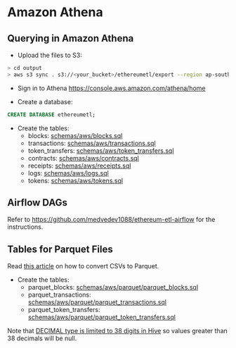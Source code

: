 # Amazon Athena

## Querying in Amazon Athena

- Upload the files to S3:

```bash
> cd output
> aws s3 sync . s3://<your_bucket>/ethereumetl/export --region ap-southeast-1
```

- Sign in to Athena https://console.aws.amazon.com/athena/home

- Create a database:

```sql
CREATE DATABASE ethereumetl;
```

- Create the tables:
  - blocks: [schemas/aws/blocks.sql](https://github.com/blockchain-etl/ethereum-etl/blob/master/schemas/aws/blocks.sql)
  - transactions: [schemas/aws/transactions.sql](https://github.com/blockchain-etl/ethereum-etl/blob/master/schemas/aws/transactions.sql)
  - token_transfers: [schemas/aws/token_transfers.sql](https://github.com/blockchain-etl/ethereum-etl/blob/master/schemas/aws/token_transfers.sql)
  - contracts: [schemas/aws/contracts.sql](https://github.com/blockchain-etl/ethereum-etl/blob/master/schemas/aws/contracts.sql)
  - receipts: [schemas/aws/receipts.sql](https://github.com/blockchain-etl/ethereum-etl/blob/master/schemas/aws/receipts.sql)
  - logs: [schemas/aws/logs.sql](https://github.com/blockchain-etl/ethereum-etl/blob/master/schemas/aws/logs.sql)
  - tokens: [schemas/aws/tokens.sql](https://github.com/blockchain-etl/ethereum-etl/blob/master/schemas/aws/tokens.sql)

## Airflow DAGs

Refer to https://github.com/medvedev1088/ethereum-etl-airflow for the instructions.

## Tables for Parquet Files

Read [this article](https://medium.com/@medvedev1088/converting-ethereum-etl-files-to-parquet-399e048ddd30) on how to convert CSVs to Parquet.

- Create the tables:
  - parquet_blocks: [schemas/aws/parquet/parquet_blocks.sql](https://github.com/blockchain-etl/ethereum-etl/blob/master/schemas/aws/parquet/parquet_blocks.sql)
  - parquet_transactions: [schemas/aws/parquet/parquet_transactions.sql](https://github.com/blockchain-etl/ethereum-etl/blob/master/schemas/aws/parquet/parquet_transactions.sql)
  - parquet_token_transfers: [schemas/aws/parquet/parquet_token_transfers.sql](https://github.com/blockchain-etl/ethereum-etl/blob/master/schemas/aws/parquet/parquet_token_transfers.sql)

Note that [DECIMAL type is limited to 38 digits in Hive](https://cwiki.apache.org/confluence/display/Hive/LanguageManual+Types#LanguageManualTypes-decimal) so values greater than 38 decimals will be null.